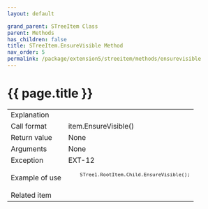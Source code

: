```yaml
---
layout: default

grand_parent: STreeItem Class
parent: Methods
has_children: false
title: STreeItem.EnsureVisible Method
nav_order: 5
permalink: /package/extension5/streeitem/methods/ensurevisible
---
```

# {{ page.title }}

<table>
  <tr>
    <td>Explanation</td>
    <td colspan="2"></td>
  </tr>
  <tr>
    <td>Call format</td>
    <td colspan="2">item.EnsureVisible()</td>
  </tr>
  <tr>
    <td>Return value</td>
    <td colspan="2">None</td>
  </tr>  
  <tr>
    <td>Arguments</td>
    <td colspan="2">None</td>
  </tr>
  <tr>
    <td>Exception</td>
    <td>EXT-12</td>
    <td></td>
  </tr>
  <tr>
    <td>Example of use</td>
    <td colspan="2"><code><pre>
    STree1.RootItem.Child.EnsureVisible();
    </pre></code></td>
  </tr>
  <tr>
    <td>Related item</td>
    <td colspan="2"></td>
  </tr>
</table>
